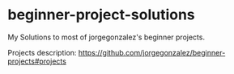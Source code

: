 # beginner-project-solutions
My Solutions to most of jorgegonzalez's beginner projects.

Projects description:     https://github.com/jorgegonzalez/beginner-projects#projects

